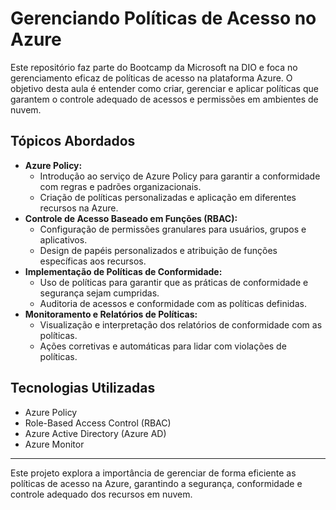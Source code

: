 # Gerenciando Políticas de Acesso no Azure

Este repositório faz parte do Bootcamp da Microsoft na DIO e foca no gerenciamento eficaz de políticas de acesso na plataforma Azure. O objetivo desta aula é entender como criar, gerenciar e aplicar políticas que garantem o controle adequado de acessos e permissões em ambientes de nuvem.

## Tópicos Abordados

- **Azure Policy:**
  - Introdução ao serviço de Azure Policy para garantir a conformidade com regras e padrões organizacionais.
  - Criação de políticas personalizadas e aplicação em diferentes recursos na Azure.
- **Controle de Acesso Baseado em Funções (RBAC):**
  - Configuração de permissões granulares para usuários, grupos e aplicativos.
  - Design de papéis personalizados e atribuição de funções específicas aos recursos.
- **Implementação de Políticas de Conformidade:**
  - Uso de políticas para garantir que as práticas de conformidade e segurança sejam cumpridas.
  - Auditoria de acessos e conformidade com as políticas definidas.
- **Monitoramento e Relatórios de Políticas:**
  - Visualização e interpretação dos relatórios de conformidade com as políticas.
  - Ações corretivas e automáticas para lidar com violações de políticas.

## Tecnologias Utilizadas

- Azure Policy
- Role-Based Access Control (RBAC)
- Azure Active Directory (Azure AD)
- Azure Monitor

---

Este projeto explora a importância de gerenciar de forma eficiente as políticas de acesso na Azure, garantindo a segurança, conformidade e controle adequado dos recursos em nuvem.
